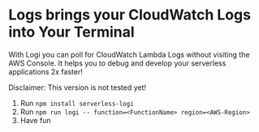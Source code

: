 # Logs brings your CloudWatch Logs into Your Terminal

With Logi you can poll for CloudWatch Lambda Logs without visiting the AWS Console. It helps you to debug and develop your serverless applications 2x faster!

Disclaimer: This version is not tested yet!

1. Run `npm install serverless-logi`
2. Run `npm run logi -- function=<FunctionName> region=<AWS-Region>`
3. Have fun